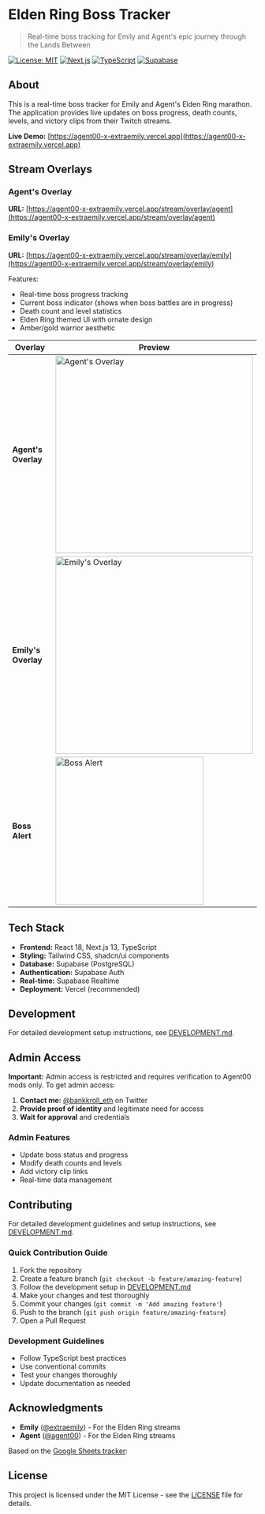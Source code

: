 # Elden Ring Boss Tracker

> Real-time boss tracking for Emily and Agent's epic journey through the Lands Between

[![License: MIT](https://img.shields.io/badge/License-MIT-yellow.svg)](https://opensource.org/licenses/MIT)
[![Next.js](https://img.shields.io/badge/Next.js-13.5.1-black)](https://nextjs.org/)
[![TypeScript](https://img.shields.io/badge/TypeScript-5.2.2-blue)](https://www.typescriptlang.org/)
[![Supabase](https://img.shields.io/badge/Supabase-2.54.0-green)](https://supabase.com/)

## About

This is a real-time boss tracker for Emily and Agent's Elden Ring marathon. The application provides live updates on boss progress, death counts, levels, and victory clips from their Twitch streams.

**Live Demo:** [https://agent00-x-extraemily.vercel.app](https://agent00-x-extraemily.vercel.app)

## Stream Overlays

### Agent's Overlay

**URL:** [https://agent00-x-extraemily.vercel.app/stream/overlay/agent](https://agent00-x-extraemily.vercel.app/stream/overlay/agent)

### Emily's Overlay

**URL:** [https://agent00-x-extraemily.vercel.app/stream/overlay/emily](https://agent00-x-extraemily.vercel.app/stream/overlay/emily)

Features:

- Real-time boss progress tracking
- Current boss indicator (shows when boss battles are in progress)
- Death count and level statistics
- Elden Ring themed UI with ornate design
- Amber/gold warrior aesthetic

| Overlay             | Preview                                                                                                                         |
| ------------------- | ------------------------------------------------------------------------------------------------------------------------------- |
| **Agent's Overlay** | <img width="400" alt="Agent's Overlay" src="https://github.com/user-attachments/assets/335757c4-ed72-4796-b24f-929972f22967" /> |
| **Emily's Overlay** | <img width="400" alt="Emily's Overlay" src="https://github.com/user-attachments/assets/cf15d927-b80e-4e95-aef3-00a19b7c579f" /> |
| **Boss Alert**      | <img width="300" alt="Boss Alert" src="https://github.com/user-attachments/assets/f32fb39e-c770-47ed-a063-6069ca996590" />      |

## Tech Stack

- **Frontend:** React 18, Next.js 13, TypeScript
- **Styling:** Tailwind CSS, shadcn/ui components
- **Database:** Supabase (PostgreSQL)
- **Authentication:** Supabase Auth
- **Real-time:** Supabase Realtime
- **Deployment:** Vercel (recommended)

## Development

For detailed development setup instructions, see [DEVELOPMENT.md](./DEVELOPMENT.md).

## Admin Access

**Important:** Admin access is restricted and requires verification to Agent00 mods only. To get admin access:

1. **Contact me:** [@bankkroll_eth](https://x.com/bankkroll_eth) on Twitter
2. **Provide proof of identity** and legitimate need for access
3. **Wait for approval** and credentials

### Admin Features

- Update boss status and progress
- Modify death counts and levels
- Add victory clip links
- Real-time data management

## Contributing

For detailed development guidelines and setup instructions, see [DEVELOPMENT.md](./DEVELOPMENT.md).

### Quick Contribution Guide

1. Fork the repository
2. Create a feature branch (`git checkout -b feature/amazing-feature`)
3. Follow the development setup in [DEVELOPMENT.md](./DEVELOPMENT.md)
4. Make your changes and test thoroughly
5. Commit your changes (`git commit -m 'Add amazing feature'`)
6. Push to the branch (`git push origin feature/amazing-feature`)
7. Open a Pull Request

### Development Guidelines

- Follow TypeScript best practices
- Use conventional commits
- Test your changes thoroughly
- Update documentation as needed

## Acknowledgments

- **Emily** ([@extraemily](https://www.twitch.tv/extraemily)) - For the Elden Ring streams
- **Agent** ([@agent00](https://www.twitch.tv/agent00)) - For the Elden Ring streams

Based on the [Google Sheets tracker](https://docs.google.com/spreadsheets/d/12ZPDBR-IXPzQODhdzMwyKHS9uKxE5PzsZjNjZlKJMxU/edit?usp=sharing):

## License

This project is licensed under the MIT License - see the [LICENSE](LICENSE) file for details.

